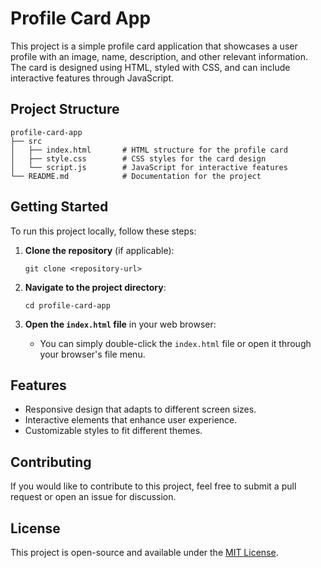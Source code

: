 # Profile Card App

This project is a simple profile card application that showcases a user profile with an image, name, description, and other relevant information. The card is designed using HTML, styled with CSS, and can include interactive features through JavaScript.

## Project Structure

```
profile-card-app
├── src
│   ├── index.html       # HTML structure for the profile card
│   ├── style.css        # CSS styles for the card design
│   └── script.js        # JavaScript for interactive features
└── README.md            # Documentation for the project
```

## Getting Started

To run this project locally, follow these steps:

1. **Clone the repository** (if applicable):
   ```
   git clone <repository-url>
   ```

2. **Navigate to the project directory**:
   ```
   cd profile-card-app
   ```

3. **Open the `index.html` file** in your web browser:
   - You can simply double-click the `index.html` file or open it through your browser's file menu.

## Features

- Responsive design that adapts to different screen sizes.
- Interactive elements that enhance user experience.
- Customizable styles to fit different themes.

## Contributing

If you would like to contribute to this project, feel free to submit a pull request or open an issue for discussion.

## License

This project is open-source and available under the [MIT License](LICENSE).